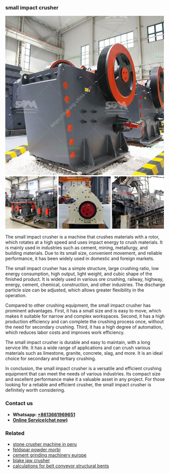 <h3>small impact crusher</h3><img src='1706767207.jpg' alt=''><p>The small impact crusher is a machine that crushes materials with a rotor, which rotates at a high speed and uses impact energy to crush materials. It is mainly used in industries such as cement, mining, metallurgy, and building materials. Due to its small size, convenient movement, and reliable performance, it has been widely used in domestic and foreign markets.</p><p>The small impact crusher has a simple structure, large crushing ratio, low energy consumption, high output, light weight, and cubic shape of the finished product. It is widely used in various ore crushing, railway, highway, energy, cement, chemical, construction, and other industries. The discharge particle size can be adjusted, which allows greater flexibility in the operation.</p><p>Compared to other crushing equipment, the small impact crusher has prominent advantages. First, it has a small size and is easy to move, which makes it suitable for narrow and complex workspaces. Second, it has a high production efficiency and can complete the crushing process once, without the need for secondary crushing. Third, it has a high degree of automation, which reduces labor costs and improves work efficiency.</p><p>The small impact crusher is durable and easy to maintain, with a long service life. It has a wide range of applications and can crush various materials such as limestone, granite, concrete, slag, and more. It is an ideal choice for secondary and tertiary crushing.</p><p>In conclusion, the small impact crusher is a versatile and efficient crushing equipment that can meet the needs of various industries. Its compact size and excellent performance make it a valuable asset in any project. For those looking for a reliable and efficient crusher, the small impact crusher is definitely worth considering.</p><h3>Contact us</h3><ul><li><strong>Whatsapp:&nbsp;<a href="https://wa.me/8613661969651">+8613661969651</a></strong></li><li><a href="https://swt.shibang-china.com/?git&amp;zhl&amp;small impact crusher"><strong>Online Service(chat now)</strong></a></li></ul><h3>Related</h3><ul><li><a href='stone crusher machine in peru.md'>stone crusher machine in peru</a></li><li><a href='feldspar powder morbi.md'>feldspar powder morbi</a></li><li><a href='cement grinding machinery europe.md'>cement grinding machinery europe</a></li><li><a href='blake jaw crusher.md'>blake jaw crusher</a></li><li><a href='calculations for belt conveyor structural bents.md'>calculations for belt conveyor structural bents</a></li></ul>
